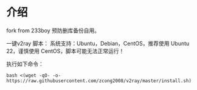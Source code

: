 # 介绍

fork from 233boy
预防删库备份自用。

一键v2ray 脚本：
系统支持：Ubuntu，Debian，CentOS，推荐使用 Ubuntu 22，谨慎使用 CentOS，脚本可能无法正常运行！

执行如下命令：

```
bash <(wget -qO- -o- https://raw.githubusercontent.com/zcong2008/v2ray/master/install.sh)
